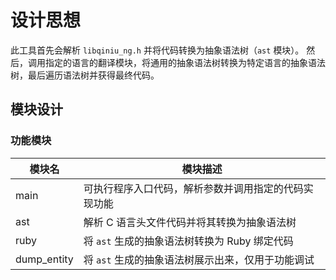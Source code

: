 # 设计思想

此工具首先会解析 `libqiniu_ng.h` 并将代码转换为抽象语法树（`ast` 模块）。
然后，调用指定的语言的翻译模块，将通用的抽象语法树转换为特定语言的抽象语法树，最后遍历语法树并获得最终代码。

## 模块设计

### 功能模块

| 模块名                                                       | 模块描述                                                     |
| ------------------------------------------------------------ | ------------------------------------------------------------ |
| main                          | 可执行程序入口代码，解析参数并调用指定的代码实现功能 |
| ast                           | 解析 C 语言头文件代码并将其转换为抽象语法树 |
| ruby                          | 将 `ast` 生成的抽象语法树转换为 Ruby 绑定代码 |
| dump_entity                   | 将 `ast` 生成的抽象语法树展示出来，仅用于功能调试 |
